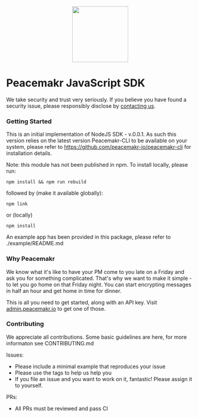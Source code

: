 <p align="center">
  <br>
    <img src="https://admin.peacemakr.io/images/PeacemakrP-Golden.png" width="150"/>
  <br>
</p>

# Peacemakr JavaScript SDK
We take security and trust very seriously. If you believe you have found a security issue, please responsibly disclose by [contacting us](mailto:security@peacemakr.io).

### Getting Started
This is an initial implementation of NodeJS SDK - v.0.0.1. As such this version relies on the latest version Peacemakr-CLI to 
be available on your system, please refer to https://github.com/peacemakr-io/peacemakr-cli for installation details.


Note: this module has not been published in npm. To install locally, please run:
```$xslt
npm install && npm run rebuild
```
followed by (make it available globally):
```$xslt
npm link 
```
or (locally)
```$xslt
npm install
```

An example app has been provided in this package, please refer to ./example/README.md

### Why Peacemakr
We know what it's like to have your PM come to you late on a Friday and ask you for something
complicated. That's why we want to make it simple - to let you go home on that Friday night.
You can start encrypting messages in half an hour and get home in time for dinner.

This is all you need to get started, along with an API key. Visit [admin.peacemakr.io](https://admin.peacemakr.io) to get one of those.

### Contributing
We appreciate all contributions. Some basic guidelines are here, for more informaton
see CONTRIBUTING.md

Issues:
- Please include a minimal example that reproduces your issue
- Please use the tags to help us help you
- If you file an issue and you want to work on it, fantastic! Please assign it to yourself.

PRs:
- All PRs must be reviewed and pass CI

